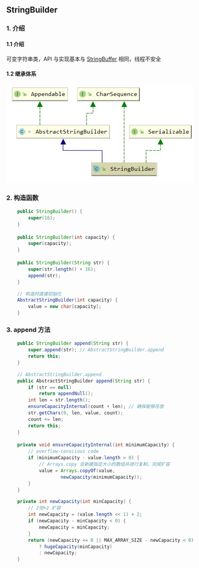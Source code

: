 ## StringBuilder

### 1. 介绍

#### 1.1 介绍

可变字符串类，API 与实现基本与 <a href="StringBuffer.md">StringBuffer</a> 相同，线程不安全

#### 1.2 继承体系

<img src="img/StringBuilder继承体系.jpg" />



### 2. 构造函数

``` java
    public StringBuilder() {
        super(16);
    }

    public StringBuilder(int capacity) {
        super(capacity);
    }

    public StringBuilder(String str) {
        super(str.length() + 16);
        append(str);
    }
```

``` java
    // 构造时直接初始化
	AbstractStringBuilder(int capacity) {
        value = new char[capacity];
    }
```

### 3. append 方法

``` java
    public StringBuilder append(String str) {
        super.append(str); // AbstractStringBuilder.append
        return this;
    }
```

``` java
    // AbstractStringBuilder.append
	public AbstractStringBuilder append(String str) {
        if (str == null)
            return appendNull();
        int len = str.length();
        ensureCapacityInternal(count + len); // 确保能够存放
        str.getChars(0, len, value, count);
        count += len;
        return this;
    }

	private void ensureCapacityInternal(int minimumCapacity) {
        // overflow-conscious code
        if (minimumCapacity - value.length > 0) {
            // Arrays.copy 会新建指定大小的数组并进行复制，完成扩容
            value = Arrays.copyOf(value,
                    newCapacity(minimumCapacity));
        }
    }
```

``` java
    private int newCapacity(int minCapacity) {
        // 2倍+2 扩容
        int newCapacity = (value.length << 1) + 2;
        if (newCapacity - minCapacity < 0) {
            newCapacity = minCapacity;
        }
        return (newCapacity <= 0 || MAX_ARRAY_SIZE - newCapacity < 0)
            ? hugeCapacity(minCapacity)
            : newCapacity;
    }
```

